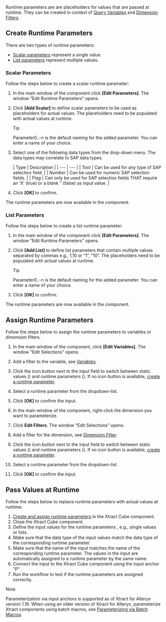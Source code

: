 Runtime parameters are are placeholders for values that are passed at runtime. They can be created in context of [Query Variables](../variables-and-filters/#edit-variables) and [Dimension Filters](../variables-and-filters/#set-dimension-filters).

## Create Runtime Parameters

There are two types of runtime parameters:

- [Scalar parameters](#scalar-parameters) represent a single value.
- [List parameters](#list-parameters) represent multiple values.

### Scalar Parameters

Follow the steps below to create a scalar runtime parameter:

1. In the main window of the component click **[Edit Parameters]**. The window “Edit Runtime Parameters” opens.

1. Click **[Add Scalar]** to define scalar parameters to be used as placeholders for actual values. The placeholders need to be populated with actual values at runtime.

   Tip

   Parameter0..-n is the default naming for the added parameter. You can enter a name of your choice.

1. Select one of the following data types from the drop-down menu. The data types may correlate to SAP data types.

   | Type | Description | | --- | --- | | *Text* | Can be used for any type of SAP selection field. | | *Number* | Can be used for numeric SAP selection fields. | | *Flag* | Can only be used for SAP selection fields THAT require an ‘X’ (true) or a blank ‘‘ (false) as input value. |

1. Click **[OK]** to confirm.

The runtime parameters are now available in the component.

### List Parameters

Follow the steps below to create a list runtime parameter:

1. In the main window of the component click **[Edit Parameters]**. The window “Edit Runtime Parameters” opens.

1. Click **[Add List]** to define list parameters that contain multiple values separated by commas e.g., 1,10 or “1”, “10”. The placeholders need to be populated with actual values at runtime.

   Tip

   Parameter0..-n is the default naming for the added parameter. You can enter a name of your choice.

1. Click **[OK]** to confirm.

The runtime parameters are now available in the component.

## Assign Runtime Parameters

Follow the steps below to assign the runtime parameters to variables or dimension filters.

1. In the main window of the component, click **[Edit Variables]**. The window "Edit Selections" opens.

1. Add a filter to the variable, see [Variables](../variables-and-filters/#edit-variables).

1. Click the icon button next to the input field to switch between static values () and runtime parameters (). If no icon button is available, [create a runtime parameter](#create-runtime-parameters).

1. Select a runtime parameter from the dropdown-list.

1. Click **[OK]** to confirm the input.

1. In the main window of the component, right-click the dimension you want to parameterize.

1. Click **Edit Filters**. The window "Edit Selections" opens.

1. Add a filter for the dimension, see [Dimension Filter](../variables-and-filters/#set-dimension-filters).

1. Click the icon button next to the input field to switch between static values () and runtime parameters (). If no icon button is available, [create a runtime parameter](#create-runtime-parameters).

1. Select a runtime parameter from the dropdown-list.

1. Click **[OK]** to confirm the input.

## Pass Values at Runtime

Follow the steps below to replace runtime parameters with actual values at runtime:

1. [Create and assign runtime parameters](#create-runtime-parameters) in the Xtract Cube component.
1. Close the Xtract Cube component.
1. Define the input values for the runtime parameters , e.g., single values or lists.
1. Make sure that the data type of the input values match the data type of the corresponding runtime parameter.
1. Make sure that the name of the input matches the name of the corresponding runtime parameter. The values in the input are automatically assigned to a runtime parameter by the same name.
1. Connect the input to the Xtract Cube component using the input anchor "P" .
1. Run the workflow to test if the runtime parameters are assigned correctly.

Note

Parameterization via input anchors is supported as of Xtract for Alteryx version 1.19. When using an older version of Xtract for Alteryx, parameterize Xtract components using batch macros, see [Parameterizing via Batch Macros](../../../knowledge-base/parameterization-via-batch-macros/).
